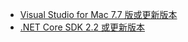 * [Visual Studio for Mac 7.7 版或更新版本](https://www.visualstudio.com/downloads/)
* [.NET Core SDK 2.2 或更新版本](https://www.microsoft.com/net/download/all)
